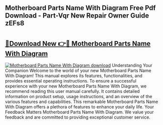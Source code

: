 ## Motherboard Parts Name With Diagram Free Pdf Download - Part-Vqr New Repair Owner Guide zEFs8

# <h2><a href="http://dfmzm1.blite.top/?on=Motherboard+Parts+Name+With+Diagram">🔗Download New 👉🔴 Motherboard Parts Name With Diagram</a></h2>

[![Motherboard Parts Name With Diagram download](https://i.imgur.com/lujVjoI.png)](http://dfmzm1.blite.top/?on=Motherboard+Parts+Name+With+Diagram)
Understanding Your Companion Welcome to the world of your new Motherboard Parts Name With Diagram! This manual explores its features, functionalities, and provides essential operating instructions. To ensure a successful experience with your new Motherboard Parts Name With Diagram, we recommend reading this user manual carefully. It contains detailed information on product setup, usage instructions, and an overview of the various features and capabilities. This remarkable Motherboard Parts Name With Diagram offers a plethora of features to enhance your daily life. Your Feedback Matters Motherboard Parts Name With Diagram. We value your feedback and are committed to providing exceptional customer service.
